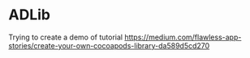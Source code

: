 # ADLib

Trying to create a demo of tutorial https://medium.com/flawless-app-stories/create-your-own-cocoapods-library-da589d5cd270
